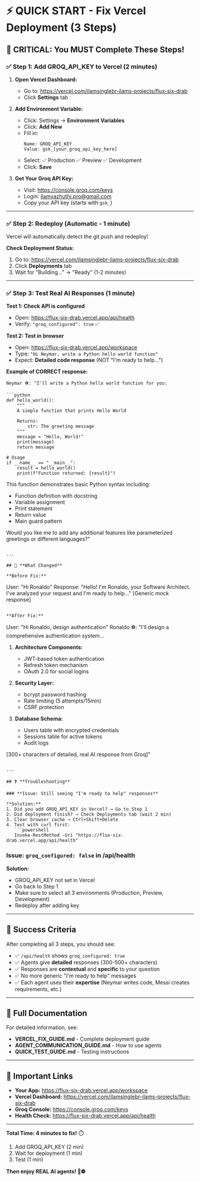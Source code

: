# ⚡ QUICK START - Fix Vercel Deployment (3 Steps)

## 🚨 **CRITICAL: You MUST Complete These Steps!**

### ✅ **Step 1: Add GROQ_API_KEY to Vercel** (2 minutes)

1. **Open Vercel Dashboard:**
   - Go to: https://vercel.com/ilamsinglebr-ilams-projects/flux-six-drab
   - Click **Settings** tab

2. **Add Environment Variable:**
   - Click: Settings → **Environment Variables**
   - Click: **Add New**
   - Fill in:
     ```
     Name: GROQ_API_KEY
     Value: gsk_[your_groq_api_key_here]
     ```
   - Select: ✅ Production ✅ Preview ✅ Development
   - Click: **Save**

3. **Get Your Groq API Key:**
   - Visit: https://console.groq.com/keys
   - Login: ilamvazhuthi.pro@gmail.com
   - Copy your API key (starts with `gsk_`)

---

### ✅ **Step 2: Redeploy** (Automatic - 1 minute)

Vercel will automatically detect the git push and redeploy!

**Check Deployment Status:**
1. Go to: https://vercel.com/ilamsinglebr-ilams-projects/flux-six-drab
2. Click **Deployments** tab
3. Wait for "Building..." → "Ready" (1-2 minutes)

---

### ✅ **Step 3: Test Real AI Responses** (1 minute)

**Test 1: Check API is configured**
- Open: https://flux-six-drab.vercel.app/api/health
- Verify: `"groq_configured": true` ✅

**Test 2: Test in browser**
- Open: https://flux-six-drab.vercel.app/workspace
- Type: `"Hi Neymar, write a Python hello world function"`
- Expect: **Detailed code response** (NOT "I'm ready to help...")

**Example of CORRECT response:**
```
Neymar ⚽: "I'll write a Python hello world function for you:

```python
def hello_world():
    """
    A simple function that prints Hello World
    
    Returns:
        str: The greeting message
    """
    message = "Hello, World!"
    print(message)
    return message

# Usage
if __name__ == "__main__":
    result = hello_world()
    print(f"Function returned: {result}")
```

This function demonstrates basic Python syntax including:
- Function definition with docstring
- Variable assignment
- Print statement
- Return value
- Main guard pattern

Would you like me to add any additional features like 
parameterized greetings or different languages?"
```

---

## 🎯 **What Changed**

**Before Fix:**
```
User: "Hi Ronaldo"
Response: "Hello! I'm Ronaldo, your Software Architect. 
I've analyzed your request and I'm ready to help..."
[Generic mock response]
```

**After Fix:**
```
User: "Hi Ronaldo, design authentication"
Ronaldo ⚽: "I'll design a comprehensive authentication system...

1. **Architecture Components:**
   - JWT-based token authentication
   - Refresh token mechanism
   - OAuth 2.0 for social logins
   
2. **Security Layer:**
   - bcrypt password hashing
   - Rate limiting (5 attempts/15min)
   - CSRF protection
   
3. **Database Schema:**
   - Users table with encrypted credentials
   - Sessions table for active tokens
   - Audit logs
   
[300+ characters of detailed, real AI response from Groq]"
```

---

## ❓ **Troubleshooting**

### **Issue: Still seeing "I'm ready to help" responses**

**Solution:**
1. Did you add GROQ_API_KEY in Vercel? → Go to Step 1
2. Did deployment finish? → Check Deployments tab (wait 2 min)
3. Clear browser cache → Ctrl+Shift+Delete
4. Test with curl first:
   ```powershell
   Invoke-RestMethod -Uri "https://flux-six-drab.vercel.app/api/health"
   ```

### **Issue: `groq_configured: false` in /api/health**

**Solution:**
- GROQ_API_KEY not set in Vercel
- Go back to Step 1
- Make sure to select all 3 environments (Production, Preview, Development)
- Redeploy after adding key

---

## 🎉 **Success Criteria**

After completing all 3 steps, you should see:

- ✅ `/api/health` shows `groq_configured: true`
- ✅ Agents give **detailed** responses (300-500+ characters)
- ✅ Responses are **contextual** and **specific** to your question
- ✅ No more generic "I'm ready to help" messages
- ✅ Each agent uses their **expertise** (Neymar writes code, Messi creates requirements, etc.)

---

## 📖 **Full Documentation**

For detailed information, see:
- **VERCEL_FIX_GUIDE.md** - Complete deployment guide
- **AGENT_COMMUNICATION_GUIDE.md** - How to use agents
- **QUICK_TEST_GUIDE.md** - Testing instructions

---

## 🔗 **Important Links**

- **Your App:** https://flux-six-drab.vercel.app/workspace
- **Vercel Dashboard:** https://vercel.com/ilamsinglebr-ilams-projects/flux-six-drab
- **Groq Console:** https://console.groq.com/keys
- **Health Check:** https://flux-six-drab.vercel.app/api/health

---

**Total Time: 4 minutes to fix!** ⏱️

1. Add GROQ_API_KEY (2 min)
2. Wait for deployment (1 min)
3. Test (1 min)

**Then enjoy REAL AI agents! 🎉⚽**

